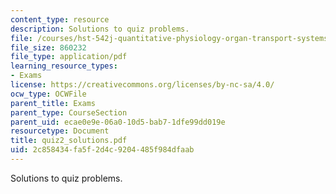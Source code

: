 ```yaml
---
content_type: resource
description: Solutions to quiz problems.
file: /courses/hst-542j-quantitative-physiology-organ-transport-systems-spring-2004/2c858434fa5f2d4c9204485f984dfaab_quiz2_solutions.pdf
file_size: 860232
file_type: application/pdf
learning_resource_types:
- Exams
license: https://creativecommons.org/licenses/by-nc-sa/4.0/
ocw_type: OCWFile
parent_title: Exams
parent_type: CourseSection
parent_uid: ecae0e9e-06a0-10d5-bab7-1dfe99dd019e
resourcetype: Document
title: quiz2_solutions.pdf
uid: 2c858434-fa5f-2d4c-9204-485f984dfaab
---
```

Solutions to quiz problems.